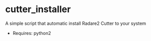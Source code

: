 # cutter_installer
A simple script that automatic install Radare2 Cutter to your system

- Requires: python2
